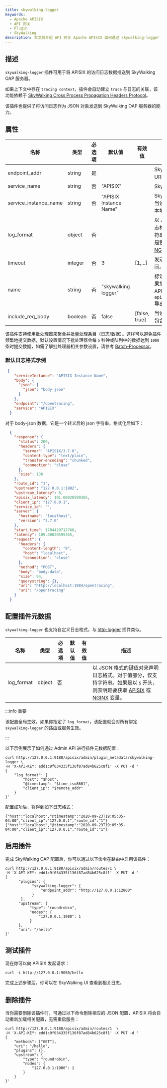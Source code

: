 ```yaml
---
title: skywalking-logger
keywords:
  - Apache APISIX
  - API 网关
  - Plugin
  - SkyWalking
description: 本文将介绍 API 网关 Apache APISIX 如何通过 skywalking-logger 插件将日志数据推送到 SkyWalking OAP 服务器。
---
```


<!--
#
# Licensed to the Apache Software Foundation (ASF) under one or more
# contributor license agreements.  See the NOTICE file distributed with
# this work for additional information regarding copyright ownership.
# The ASF licenses this file to You under the Apache License, Version 2.0
# (the "License"); you may not use this file except in compliance with
# the License.  You may obtain a copy of the License at
#
#     http://www.apache.org/licenses/LICENSE-2.0
#
# Unless required by applicable law or agreed to in writing, software
# distributed under the License is distributed on an "AS IS" BASIS,
# WITHOUT WARRANTIES OR CONDITIONS OF ANY KIND, either express or implied.
# See the License for the specific language governing permissions and
# limitations under the License.
#
-->

## 描述

`skywalking-logger` 插件可用于将 APISIX 的访问日志数据推送到 SkyWalking OAP 服务器。

如果上下文中存在 `tracing context`，插件会自动建立 `trace` 与日志的关联，该功能依赖于 [SkyWalking Cross Process Propagation Headers Protocol](https://skywalking.apache.org/docs/main/next/en/api/x-process-propagation-headers-v3/)。

该插件也提供了将访问日志作为 JSON 对象发送到 SkyWalking OAP 服务器的能力。

## 属性

| 名称                    | 类型    | 必选项 | 默认值                | 有效值        | 描述                                                               |
| ---------------------- | ------- | ------ | -------------------- | ------------- | ---------------------------------------------------------------- |
| endpoint_addr          | string  | 是     |                      |               | SkyWalking OAP 服务器的 URI。                                      |
| service_name           | string  | 否     |"APISIX"              |               | SkyWalking 服务名称。                                              |
| service_instance_name  | string  | 否     |"APISIX Instance Name"|               | SkyWalking 服务的实例名称。当设置为 `$hostname`会直接获取本地主机名。 |
| log_format             | object  | 否   |          |         | 以 JSON 格式的键值对来声明日志格式。对于值部分，仅支持字符串。如果是以 `$` 开头，则表明是要获取 [APISIX 变量](../apisix-variable.md) 或 [NGINX 内置变量](http://nginx.org/en/docs/varindex.html)。 |
| timeout                | integer | 否     | 3                    | [1,...]       | 发送请求后保持连接活动的时间。                                       |
| name                   | string  | 否     | "skywalking logger"  |               | 标识 logger 的唯一标识符。如果您使用 Prometheus 监视 APISIX 指标，名称将以 `apisix_batch_process_entries` 导出。                                         |
| include_req_body       | boolean | 否     | false                | [false, true] | 当设置为 `true` 时，将请求正文包含在日志中。                         |

该插件支持使用批处理器来聚合并批量处理条目（日志/数据）。这样可以避免插件频繁地提交数据，默认设置情况下批处理器会每 `5` 秒钟或队列中的数据达到 `1000` 条时提交数据，如需了解批处理器相关参数设置，请参考 [Batch-Processor](../batch-processor.md#配置)。

### 默认日志格式示例

  ```json
   {
      "serviceInstance": "APISIX Instance Name",
      "body": {
        "json": {
          "json": "body-json"
        }
      },
      "endpoint": "/opentracing",
      "service": "APISIX"
    }
  ```

对于 body-json 数据，它是一个转义后的 json 字符串，格式化后如下：

  ```json
    {
      "response": {
        "status": 200,
        "headers": {
          "server": "APISIX/3.7.0",
          "content-type": "text/plain",
          "transfer-encoding": "chunked",
          "connection": "close"
        },
        "size": 136
      },
      "route_id": "1",
      "upstream": "127.0.0.1:1982",
      "upstream_latency": 8,
      "apisix_latency": 101.00020599365,
      "client_ip": "127.0.0.1",
      "service_id": "",
      "server": {
        "hostname": "localhost",
        "version": "3.7.0"
      },
      "start_time": 1704429712768,
      "latency": 109.00020599365,
      "request": {
        "headers": {
          "content-length": "9",
          "host": "localhost",
          "connection": "close"
        },
        "method": "POST",
        "body": "body-data",
        "size": 94,
        "querystring": {},
        "url": "http://localhost:1984/opentracing",
        "uri": "/opentracing"
      }
    }
  ```

## 配置插件元数据

`skywalking-logger` 也支持自定义日志格式，与 [http-logger](./http-logger.md) 插件类似。

| 名称             | 类型    | 必选项 | 默认值        | 有效值  | 描述                                             |
| ---------------- | ------- | ------ | ------------- | ------- | ------------------------------------------------ |
| log_format       | object  | 否   |  |         | 以 JSON 格式的键值对来声明日志格式。对于值部分，仅支持字符串。如果是以 `$` 开头，则表明是要获取 [APISIX](../apisix-variable.md) 或 [NGINX](http://nginx.org/en/docs/varindex.html) 变量。|

:::info 重要

该配置全局生效。如果你指定了 `log_format`，该配置就会对所有绑定 `skywalking-logger` 的路由或服务生效。

:::

以下示例展示了如何通过 Admin API 进行插件元数据配置：

```shell
curl http://127.0.0.1:9180/apisix/admin/plugin_metadata/skywalking-logger \
-H 'X-API-KEY: edd1c9f034335f136f87ad84b625c8f1' -X PUT -d '
{
    "log_format": {
        "host": "$host",
        "@timestamp": "$time_iso8601",
        "client_ip": "$remote_addr"
    }
}'
```

配置成功后，将得到如下日志格式：

```shell
{"host":"localhost","@timestamp":"2020-09-23T19:05:05-04:00","client_ip":"127.0.0.1","route_id":"1"}
{"host":"localhost","@timestamp":"2020-09-23T19:05:05-04:00","client_ip":"127.0.0.1","route_id":"1"}
```

## 启用插件

完成 SkyWalking OAP 配置后，你可以通过以下命令在路由中启用该插件：

```shell
curl http://127.0.0.1:9180/apisix/admin/routes/1 \
-H 'X-API-KEY: edd1c9f034335f136f87ad84b625c8f1' -X PUT -d '
{
      "plugins": {
            "skywalking-logger": {
                "endpoint_addr": "http://127.0.0.1:12800"
            }
       },
      "upstream": {
           "type": "roundrobin",
           "nodes": {
               "127.0.0.1:1980": 1
           }
      },
      "uri": "/hello"
}'
```

## 测试插件

现在你可以向 APISIX 发起请求：

```shell
curl -i http://127.0.0.1:9080/hello
```

完成上述步骤后，你可以在 SkyWalking UI 查看到相关日志。

## 删除插件

当你需要删除该插件时，可通过以下命令删除相应的 JSON 配置，APISIX 将会自动重新加载相关配置，无需重启服务：

```shell
curl http://127.0.0.1:9180/apisix/admin/routes/1  \
-H 'X-API-KEY: edd1c9f034335f136f87ad84b625c8f1' -X PUT -d '
{
    "methods": ["GET"],
    "uri": "/hello",
    "plugins": {},
    "upstream": {
        "type": "roundrobin",
        "nodes": {
            "127.0.0.1:1980": 1
        }
    }
}'
```
